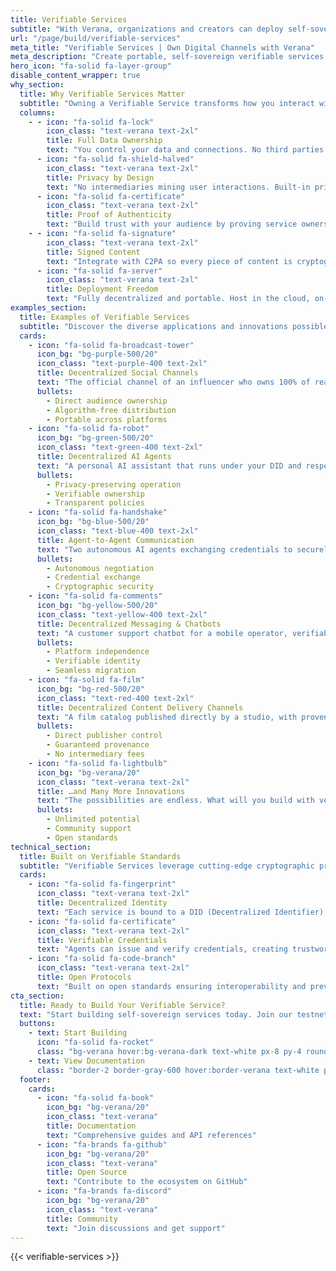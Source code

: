 ```yaml
---
title: Verifiable Services
subtitle: "With Verana, organizations and creators can deploy self-sovereign verifiable services and stay in full control of identity, data, and distribution."
url: "/page/build/verifiable-services"
meta_title: "Verifiable Services | Own Digital Channels with Verana"
meta_description: "Create portable, self-sovereign verifiable services on Verana to protect user data, prove authenticity, and distribute content without platform lock-in."
hero_icon: "fa-solid fa-layer-group"
disable_content_wrapper: true
why_section:
  title: Why Verifiable Services Matter
  subtitle: "Owning a Verifiable Service transforms how you interact with digital ecosystems"
  columns:
    - - icon: "fa-solid fa-lock"
        icon_class: "text-verana text-2xl"
        title: Full Data Ownership
        text: "You control your data and connections. No third parties can access, manipulate, or monetize your information without consent."
      - icon: "fa-solid fa-shield-halved"
        icon_class: "text-verana text-2xl"
        title: Privacy by Design
        text: "No intermediaries mining user interactions. Built-in privacy protections keep communications confidential."
      - icon: "fa-solid fa-certificate"
        icon_class: "text-verana text-2xl"
        title: Proof of Authenticity
        text: "Build trust with your audience by proving service ownership through verifiable credentials."
    - - icon: "fa-solid fa-signature"
        icon_class: "text-verana text-2xl"
        title: Signed Content
        text: "Integrate with C2PA so every piece of content is cryptographically signed by your DID, preventing deepfakes."
      - icon: "fa-solid fa-server"
        icon_class: "text-verana text-2xl"
        title: Deployment Freedom
        text: "Fully decentralized and portable. Host in the cloud, on-premise, or self-hosted, and migrate anytime without vendor lock-in or platform dependencies."
examples_section:
  title: Examples of Verifiable Services
  subtitle: "Discover the diverse applications and innovations possible with self-sovereign verifiable services"
  cards:
    - icon: "fa-solid fa-broadcast-tower"
      icon_bg: "bg-purple-500/20"
      icon_class: "text-purple-400 text-2xl"
      title: Decentralized Social Channels
      text: "The official channel of an influencer who owns 100% of reach, audience data, and content distribution."
      bullets:
        - Direct audience ownership
        - Algorithm-free distribution
        - Portable across platforms
    - icon: "fa-solid fa-robot"
      icon_bg: "bg-green-500/20"
      icon_class: "text-green-400 text-2xl"
      title: Decentralized AI Agents
      text: "A personal AI assistant that runs under your DID and respects your privacy, with verifiable ownership and policies."
      bullets:
        - Privacy-preserving operation
        - Verifiable ownership
        - Transparent policies
    - icon: "fa-solid fa-handshake"
      icon_bg: "bg-blue-500/20"
      icon_class: "text-blue-400 text-2xl"
      title: Agent-to-Agent Communication
      text: "Two autonomous AI agents exchanging credentials to securely negotiate a contract without human intervention."
      bullets:
        - Autonomous negotiation
        - Credential exchange
        - Cryptographic security
    - icon: "fa-solid fa-comments"
      icon_bg: "bg-yellow-500/20"
      icon_class: "text-yellow-400 text-2xl"
      title: Decentralized Messaging & Chatbots
      text: "A customer support chatbot for a mobile operator, verifiable, and hosted on premise for customer data privacy."
      bullets:
        - Platform independence
        - Verifiable identity
        - Seamless migration
    - icon: "fa-solid fa-film"
      icon_bg: "bg-red-500/20"
      icon_class: "text-red-400 text-2xl"
      title: Decentralized Content Delivery Channels
      text: "A film catalog published directly by a studio, with provenance guaranteed and no intermediary gatekeepers."
      bullets:
        - Direct publisher control
        - Guaranteed provenance
        - No intermediary fees
    - icon: "fa-solid fa-lightbulb"
      icon_bg: "bg-verana/20"
      icon_class: "text-verana text-2xl"
      title: …and Many More Innovations
      text: "The possibilities are endless. What will you build with verifiable services? Join the community and start exploring."
      bullets:
        - Unlimited potential
        - Community support
        - Open standards
technical_section:
  title: Built on Verifiable Standards
  subtitle: "Verifiable Services leverage cutting-edge cryptographic protocols and decentralized identity standards"
  cards:
    - icon: "fa-solid fa-fingerprint"
      icon_class: "text-verana text-2xl"
      title: Decentralized Identity
      text: "Each service is bound to a DID (Decentralized Identifier), ensuring verifiable ownership and control."
    - icon: "fa-solid fa-certificate"
      icon_class: "text-verana text-2xl"
      title: Verifiable Credentials
      text: "Agents can issue and verify credentials, creating trustworthy interactions without intermediaries."
    - icon: "fa-solid fa-code-branch"
      icon_class: "text-verana text-2xl"
      title: Open Protocols
      text: "Built on open standards ensuring interoperability and preventing vendor lock-in."
cta_section:
  title: Ready to Build Your Verifiable Service?
  text: "Start building self-sovereign services today. Join our testnet and explore the possibilities of verifiable digital interactions."
  buttons:
    - text: Start Building
      icon: "fa-solid fa-rocket"
      class: "bg-verana hover:bg-verana-dark text-white px-8 py-4 rounded-xl font-semibold text-lg transition-all duration-200 hover:scale-105 flex items-center space-x-2"
    - text: View Documentation
      class: "border-2 border-gray-600 hover:border-verana text-white px-8 py-4 rounded-xl font-semibold text-lg transition-all duration-200 hover:scale-105"
  footer:
    cards:
      - icon: "fa-solid fa-book"
        icon_bg: "bg-verana/20"
        icon_class: "text-verana"
        title: Documentation
        text: "Comprehensive guides and API references"
      - icon: "fa-brands fa-github"
        icon_bg: "bg-verana/20"
        icon_class: "text-verana"
        title: Open Source
        text: "Contribute to the ecosystem on GitHub"
      - icon: "fa-brands fa-discord"
        icon_bg: "bg-verana/20"
        icon_class: "text-verana"
        title: Community
        text: "Join discussions and get support"
---
```


{{< verifiable-services >}}
